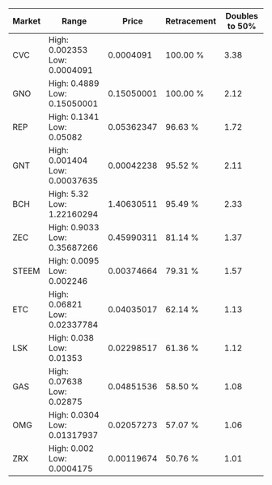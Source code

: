 | Market | Range | Price| Retracement | Doubles to 50% |
| --- | --- | --- | --- | --- |
| CVC | High: 0.002353<br />Low: 0.0004091 | 0.0004091 | 100.00 % | 3.38 |
| GNO | High: 0.4889<br />Low: 0.15050001 | 0.15050001 | 100.00 % | 2.12 |
| REP | High: 0.1341<br />Low: 0.05082 | 0.05362347 | 96.63 % | 1.72 |
| GNT | High: 0.001404<br />Low: 0.00037635 | 0.00042238 | 95.52 % | 2.11 |
| BCH | High: 5.32<br />Low: 1.22160294 | 1.40630511 | 95.49 % | 2.33 |
| ZEC | High: 0.9033<br />Low: 0.35687266 | 0.45990311 | 81.14 % | 1.37 |
| STEEM | High: 0.0095<br />Low: 0.002246 | 0.00374664 | 79.31 % | 1.57 |
| ETC | High: 0.06821<br />Low: 0.02337784 | 0.04035017 | 62.14 % | 1.13 |
| LSK | High: 0.038<br />Low: 0.01353 | 0.02298517 | 61.36 % | 1.12 |
| GAS | High: 0.07638<br />Low: 0.02875 | 0.04851536 | 58.50 % | 1.08 |
| OMG | High: 0.0304<br />Low: 0.01317937 | 0.02057273 | 57.07 % | 1.06 |
| ZRX | High: 0.002<br />Low: 0.0004175 | 0.00119674 | 50.76 % | 1.01 |
